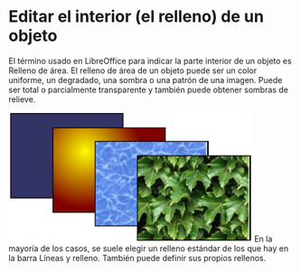 
# Editar el interior (el relleno) de un objeto

El término usado en LibreOffice para indicar la parte interior de un objeto es Relleno de área. El relleno de área de un objeto puede ser un color uniforme, un degradado, una sombra o una patrón de una imagen. Puede ser total o parcialmente transparente y también puede obtener sombras de relieve.

![](https://raw.githubusercontent.com/catedu/libreOffice-la-suite-ofimatica-libre/master/img/Captura_de_pantalla_2016-11-30_a_las_15.33.55.png)
En la mayoría de los casos, se suele elegir un relleno estándar de los que hay en la barra Líneas y relleno. También puede definir sus propios rellenos.

